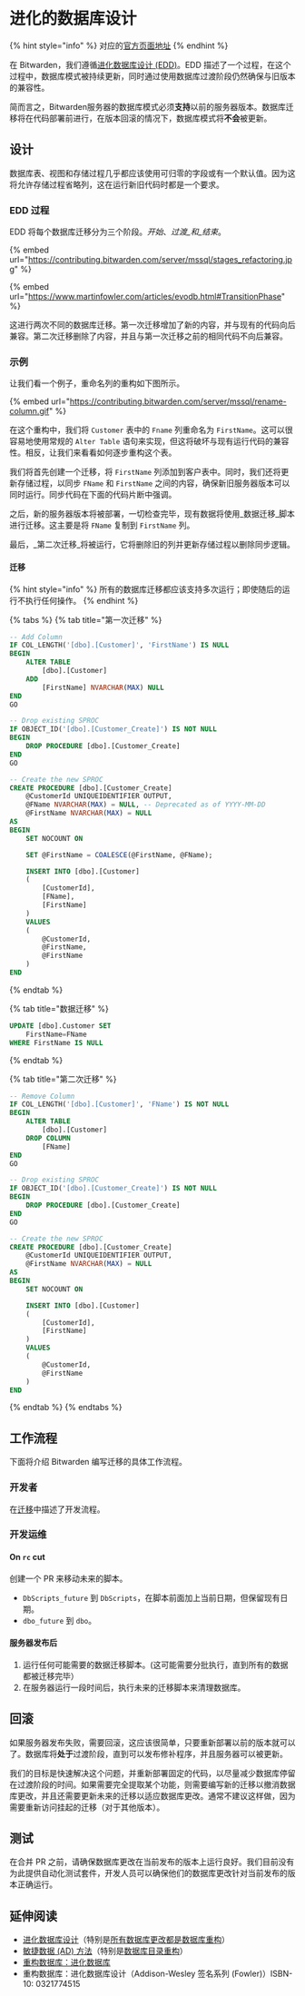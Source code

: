 # 进化的数据库设计

{% hint style="info" %}
对应的[官方页面地址](https://contributing.bitwarden.com/server/mssql/edd/)
{% endhint %}

在 Bitwarden，我们遵循[进化数据库设计 (EDD)](https://en.wikipedia.org/wiki/Evolutionary\_database\_design)。EDD 描述了一个过程，在这个过程中，数据库模式被持续更新，同时通过使用数据库过渡阶段仍然确保与旧版本的兼容性。

简而言之，Bitwarden服务器的数据库模式必须**支持**以前的服务器版本。数据库迁移将在代码部署前进行，在版本回滚的情况下，数据库模式将**不会**被更新。

## 设计 <a href="#design" id="design"></a>

数据库表、视图和存储过程几乎都应该使用可归零的字段或有一个默认值。因为这将允许存储过程省略列，这在运行新旧代码时都是一个要求。

### EDD 过程 <a href="#edd-process" id="edd-process"></a>

EDD 将每个数据库迁移分为三个阶段。_开始_、_过渡_和_结束_。

{% embed url="https://contributing.bitwarden.com/server/mssql/stages_refactoring.jpg" %}

{% embed url="https://www.martinfowler.com/articles/evodb.html#TransitionPhase" %}

这进行两次不同的数据库迁移。第一次迁移增加了新的内容，并与现有的代码向后兼容。第二次迁移删除了内容，并且与第一次迁移之前的相同代码不向后兼容。

### 示例 <a href="#example" id="example"></a>

让我们看一个例子，重命名列的重构如下图所示。

{% embed url="https://contributing.bitwarden.com/server/mssql/rename-column.gif" %}

在这个重构中，我们将 `Customer` 表中的 `Fname` 列重命名为 `FirstName`。这可以很容易地使用常规的 `Alter Table` 语句来实现，但这将破坏与现有运行代码的兼容性。相反，让我们来看看如何逐步重构这个表。

我们将首先创建一个迁移，将 `FirstName` 列添加到客户表中。同时，我们还将更新存储过程，以同步 `FName` 和 `FirstName` 之间的内容，确保新旧服务器版本可以同时运行。同步代码在下面的代码片断中强调。

之后，新的服务器版本将被部署，一切检查完毕，现有数据将使用_数据迁移_脚本进行迁移。这主要是将 `FName` 复制到 `FirstName` 列。

最后，_第二次迁移_将被运行，它将删除旧的列并更新存储过程以删除同步逻辑。

#### 迁移 <a href="#migrations" id="migrations"></a>

{% hint style="info" %}
所有的数据库迁移都应该支持多次运行；即使随后的运行不执行任何操作。
{% endhint %}

{% tabs %}
{% tab title="第一次迁移" %}
```sql
-- Add Column
IF COL_LENGTH('[dbo].[Customer]', 'FirstName') IS NULL
BEGIN
    ALTER TABLE
        [dbo].[Customer]
    ADD
        [FirstName] NVARCHAR(MAX) NULL
END
GO

-- Drop existing SPROC
IF OBJECT_ID('[dbo].[Customer_Create]') IS NOT NULL
BEGIN
    DROP PROCEDURE [dbo].[Customer_Create]
END
GO

-- Create the new SPROC
CREATE PROCEDURE [dbo].[Customer_Create]
    @CustomerId UNIQUEIDENTIFIER OUTPUT,
    @FName NVARCHAR(MAX) = NULL, -- Deprecated as of YYYY-MM-DD
    @FirstName NVARCHAR(MAX) = NULL
AS
BEGIN
    SET NOCOUNT ON

    SET @FirstName = COALESCE(@FirstName, @FName);

    INSERT INTO [dbo].[Customer]
    (
        [CustomerId],
        [FName],
        [FirstName]
    )
    VALUES
    (
        @CustomerId,
        @FirstName,
        @FirstName
    )
END
```
{% endtab %}

{% tab title="数据迁移" %}
```sql
UPDATE [dbo].Customer SET
    FirstName=FName
WHERE FirstName IS NULL
```
{% endtab %}

{% tab title="第二次迁移" %}
```sql
-- Remove Column
IF COL_LENGTH('[dbo].[Customer]', 'FName') IS NOT NULL
BEGIN
    ALTER TABLE
        [dbo].[Customer]
    DROP COLUMN
        [FName]
END
GO

-- Drop existing SPROC
IF OBJECT_ID('[dbo].[Customer_Create]') IS NOT NULL
BEGIN
    DROP PROCEDURE [dbo].[Customer_Create]
END
GO

-- Create the new SPROC
CREATE PROCEDURE [dbo].[Customer_Create]
    @CustomerId UNIQUEIDENTIFIER OUTPUT,
    @FirstName NVARCHAR(MAX) = NULL
AS
BEGIN
    SET NOCOUNT ON

    INSERT INTO [dbo].[Customer]
    (
        [CustomerId],
        [FirstName]
    )
    VALUES
    (
        @CustomerId,
        @FirstName
    )
END
```
{% endtab %}
{% endtabs %}

## 工作流程 <a href="#workflow" id="workflow"></a>

下面将介绍 Bitwarden 编写迁移的具体工作流程。

### 开发者 <a href="#developer" id="developer"></a>

在[迁移](migrations.md)中描述了开发流程。

### 开发运维 <a href="#devops" id="devops"></a>

#### **On `rc` cut**

创建一个 PR 来移动未来的脚本。

* `DbScripts_future` 到 `DbScripts`，在脚本前面加上当前日期，但保留现有日期。
* `dbo_future` 到 `dbo`。

#### 服务器发布后 <a href="#after-server-release" id="after-server-release"></a>

1. 运行任何可能需要的数据迁移脚本。(这可能需要分批执行，直到所有的数据都被迁移完毕）
2. 在服务器运行一段时间后，执行未来的迁移脚本来清理数据库。

## 回滚 <a href="#rollbacks" id="rollbacks"></a>

如果服务器发布失败，需要回滚，这应该很简单，只要重新部署以前的版本就可以了。数据库将**处于**过渡阶段，直到可以发布修补程序，并且服务器可以被更新。

我们的目标是快速解决这个问题，并重新部署固定的代码，以尽量减少数据库停留在过渡阶段的时间。如果需要完全提取某个功能，则需要编写新的迁移以撤消数据库更改，并且还需要更新未来的迁移以适应数据库更改。通常不建议这样做，因为需要重新访问挂起的迁移（对于其他版本）。

## 测试 <a href="#testing" id="testing"></a>

在合并 PR 之前，请确保数据库更改在当前发布的版本上运行良好。我们目前没有为此提供自动化测试套件，开发人员可以确保他们的数据库更改针对当前发布的版本正确运行。

## 延伸阅读 <a href="#further-reading" id="further-reading"></a>

* [进化数据库设计](https://martinfowler.com/articles/evodb.html)（特别是[所有数据库更改都是数据库重构](https://martinfowler.com/articles/evodb.html#AllDatabaseChangesAreMigrations)）
* [敏捷数据 (AD) 方法](http://agiledata.org/)（特别是[数据库目录重构](http://agiledata.org/essays/databaseRefactoringCatalog.html)）
* [重构数据库：进化数据库](https://databaserefactoring.com/)
* 重构数据库：进化数据库设计（Addison-Wesley 签名系列 (Fowler)）ISBN-10: 0321774515
